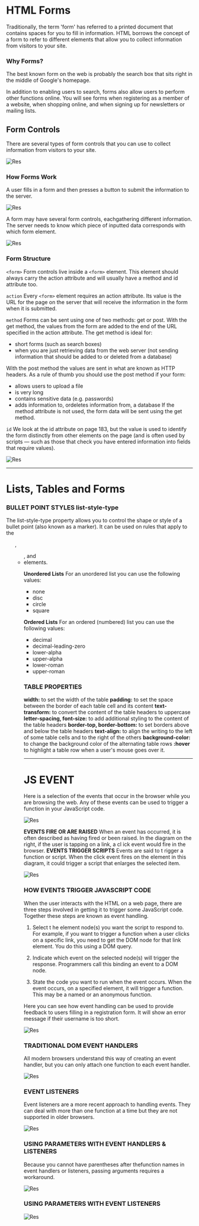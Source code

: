 # HTML Forms

Traditionally, the term 'form' has referred to a printed document that contains spaces for you to fill in information. HTML borrows the concept of a form to refer to different elements that allow you to collect information from visitors to your site.

### Why Forms?

The best known form on the web is probably the search box that sits right in the middle of Google's homepage.

In addition to enabling users to search, forms also allow users to perform other functions online. You will see forms when registering as a member of a website, when shopping online, and when signing up for
newsletters or mailing lists.

## Form Controls

There are several types of form controls that you can use to collect information from visitors
to your site.

![Res](images/fc.png)


### How Forms Work

A user fills in a form and then presses a button to submit the information to the server.

![Res](images/fw.png)

A form may have several form controls, eachgathering different information. The server
needs to know which piece of inputted data corresponds with which form element.

![Res](images/fd.png)


### Form Structure

`<form>`
Form controls live inside a `<form>` element. This element should always carry the action
attribute and will usually have a method and id attribute too.


`action`
Every `<form>` element requires an action attribute. Its value is the URL for the page on the
server that will receive the information in the form when it is submitted.

`method`
Forms can be sent using one of two methods: get or post. With the get method, the values from the form are added to the end of the URL specified in the action attribute. The get method is ideal for:
* short forms (such as search boxes)
* when you are just retrieving data from the web server (not sending information that 
should be added to or deleted from a database)


With the post method the values are sent in what are known as HTTP headers. As a rule of thumb you should use the post method if your form:
* allows users to upload a file
* is very long
* contains sensitive data (e.g. passwords)
* adds information to, ordeletes information from, a database If the method attribute is not
used, the form data will be sent using the get method.

`id`
We look at the id attribute on page 183, but the value is used to identify the form distinctly from other elements on the page (and is often used by scripts — such as those that check you have
entered information into fields that require values).


![Res](images/fs.png)

---

# Lists, Tables and Forms

### BULLET POINT STYLES list-style-type

The list-style-type property allows you to control the shape or style of a bullet point (also
known as a marker). It can be used on rules that apply to the <ol>, <ul>, and <li> elements.

**Unordered Lists**
For an unordered list you can use the following values:
* none
* disc
* circle
* square

**Ordered Lists**
For an ordered (numbered) list you can use the following values:

* decimal
* decimal-leading-zero
* lower-alpha
* upper-alpha
* lower-roman
* upper-roman


### TABLE PROPERTIES

**width:** to set the width of the table
**padding:** to set the space between the border of each table cell and its content
**text-transform:** to convert the content of the table headers to uppercase
**letter-spacing, font-size:** to add additional styling to the content of the table headers
**border-top, border-bottom:** to set borders above and below the table headers
**text-align:** to align the writing to the left of some table cells and to the right of the others
**background-color:** to change the background color of the alternating table rows
**:hover** to highlight a table row when a user's mouse goes over it.



---


# JS EVENT

Here is a selection of the events that occur in the browser while you are
browsing the web. Any of these events can be used to trigger a function
in your JavaScript code.

![Res](images/ev.png)


**EVENTS FIRE OR ARE RAISED**
When an event has occurred, it is often described as having fired or been raised. In the diagram on the right, if the user is tapping on a link, a cl ick event would fire in the browser.
**EVENTS TRIGGER SCRIPTS**
Events are said to t rigger a function or script. When the click event fires on the element in this diagram, it could trigger a script that enlarges the selected item.

![Res](images/ev2.png)


### HOW EVENTS TRIGGER JAVASCRIPT CODE

When the user interacts with the HTML on a web page, there are three steps involved in getting it to trigger some JavaScript code. Together these steps are known as event handling.

1. Select t he element node(s) you want the script to respond to.
For example, if you want to trigger a function when a user clicks on a specific link, you need
to get the DOM node for that link element. You do this using a DOM query.

2. Indicate which event on the selected node(s) will trigger the response. Programmers call this binding an
event to a DOM node.

3. State the code you want to run when the event occurs. When the event occurs, on a
specified element, it will trigger a function. This may be a named or an anonymous function.


Here you can see how event handling can be used to provide feedback to users filling in a registration form. It will show an error message if their username is too short.

![Res](images/ev3.png)


### TRADITIONAL DOM EVENT HANDLERS

All modern browsers understand this way of creating an event handler,
but you can only attach one function to each event handler.

![Res](images/ev4.png)


### EVENT LISTENERS
Event listeners are a more recent approach to handling events. They can deal with more than one function at a time but they are not supported in older browsers.

![Res](images/ev5.png)


### USING PARAMETERS WITH EVENT HANDLERS & LISTENERS

Because you cannot have parentheses after thefunction names in event handlers or listeners,
passing arguments requires a workaround.

![Res](images/ev6.png)


### USING PARAMETERS WITH EVENT LISTENERS

![Res](images/ev7.png)